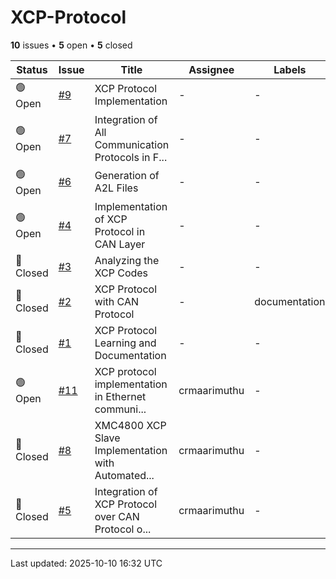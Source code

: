 # XCP-Protocol

**10** issues • **5** open • **5** closed

<table class="github-issue-table">
<thead>
<tr>
<th>Status</th>
<th>Issue</th>
<th>Title</th>
<th>Assignee</th>
<th>Labels</th>
<th>Updated</th>
</tr>
</thead>
<tbody>
<tr><td>🟢 Open</td><td><a href='./issue-9-XCP-Protocol-Implementation.md'>#9</a></td><td>XCP Protocol Implementation</td><td>-</td><td>-</td><td>2025-08-01</td></tr>
<tr><td>🟢 Open</td><td><a href='./issue-7-Integration-of-All-Communication-Protocols-in-Free.md'>#7</a></td><td>Integration of All Communication Protocols in F...</td><td>-</td><td>-</td><td>2025-08-01</td></tr>
<tr><td>🟢 Open</td><td><a href='./issue-6-Generation-of-A2L-Files.md'>#6</a></td><td>Generation of A2L Files</td><td>-</td><td>-</td><td>2025-08-01</td></tr>
<tr><td>🟢 Open</td><td><a href='./issue-4-Implementation-of-XCP-Protocol-in-CAN-Layer.md'>#4</a></td><td>Implementation of XCP Protocol in CAN Layer</td><td>-</td><td>-</td><td>2025-08-01</td></tr>
<tr><td>🔴 Closed</td><td><a href='./issue-3-Analyzing-the-XCP-Codes.md'>#3</a></td><td>Analyzing the XCP Codes</td><td>-</td><td>-</td><td>2025-08-01</td></tr>
<tr><td>🔴 Closed</td><td><a href='./issue-2-XCP-Protocol-with-CAN-Protocol.md'>#2</a></td><td>XCP Protocol with CAN Protocol</td><td>-</td><td>documentation</td><td>2025-08-01</td></tr>
<tr><td>🔴 Closed</td><td><a href='./issue-1-XCP-Protocol-Learning-and-Documentation.md'>#1</a></td><td>XCP Protocol Learning and Documentation</td><td>-</td><td>-</td><td>2025-08-01</td></tr>
<tr><td>🟢 Open</td><td><a href='./issue-11-XCP-protocol-implementation-in-Ethernet-communicat.md'>#11</a></td><td>XCP protocol implementation in Ethernet communi...</td><td>crmaarimuthu</td><td>-</td><td>2025-03-07</td></tr>
<tr><td>🔴 Closed</td><td><a href='./issue-8-XMC4800-XCP-Slave-Implementation-with-Automated-A2.md'>#8</a></td><td>XMC4800 XCP Slave Implementation with Automated...</td><td>crmaarimuthu</td><td>-</td><td>2025-03-06</td></tr>
<tr><td>🔴 Closed</td><td><a href='./issue-5-Integration-of-XCP-Protocol-over-CAN-Protocol-on-X.md'>#5</a></td><td>Integration of XCP Protocol over CAN Protocol o...</td><td>crmaarimuthu</td><td>-</td><td>2025-01-21</td></tr>
</tbody>
</table>

---

Last updated: 2025-10-10 16:32 UTC